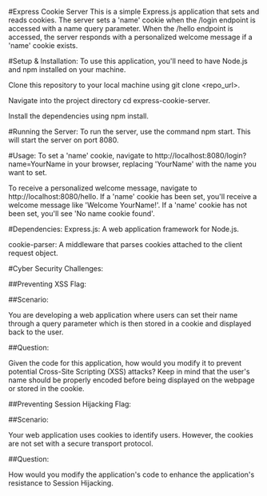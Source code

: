 #Express Cookie Server
This is a simple Express.js application that sets and reads cookies. The server sets a 'name' cookie when the /login endpoint is accessed with a name query parameter. When the /hello endpoint is accessed, the server responds with a personalized welcome message if a 'name' cookie exists.

#Setup & Installation:
To use this application, you'll need to have Node.js and npm installed on your machine.

Clone this repository to your local machine using git clone <repo_url>.

Navigate into the project directory cd express-cookie-server.

Install the dependencies using npm install.

#Running the Server:
To run the server, use the command npm start. This will start the server on port 8080.

#Usage:
To set a 'name' cookie, navigate to http://localhost:8080/login?name=YourName in your browser, replacing 'YourName' with the name you want to set.

To receive a personalized welcome message, navigate to http://localhost:8080/hello. If a 'name' cookie has been set, you'll receive a welcome message like 'Welcome YourName!'. If a 'name' cookie has not been set, you'll see 'No name cookie found'.

#Dependencies:
Express.js: A web application framework for Node.js.

cookie-parser: A middleware that parses cookies attached to the client request object.

#Cyber Security Challenges:

##Preventing XSS Flag:

##Scenario:

You are developing a web application where users can set their name through a query parameter which is then stored in a cookie and displayed back to the user.

##Question:

Given the code for this application, how would you modify it to prevent potential Cross-Site Scripting (XSS) attacks? Keep in mind that the user's name should be properly encoded before being displayed on the webpage or stored in the cookie.

##Preventing Session Hijacking Flag:

##Scenario:

Your web application uses cookies to identify users. However, the cookies are not set with a secure transport protocol. 

##Question:

How would you modify the application's code to enhance the application's resistance to Session Hijacking.

